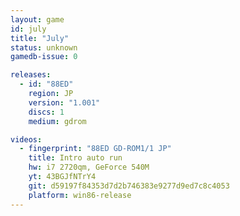 ```yaml
---
layout: game
id: july
title: "July"
status: unknown
gamedb-issue: 0

releases:
  - id: "88ED"
    region: JP
    version: "1.001"
    discs: 1
    medium: gdrom

videos:
  - fingerprint: "88ED GD-ROM1/1 JP"
    title: Intro auto run
    hw: i7 2720qm, GeForce 540M
    yt: 43BGJfNTrY4
    git: d59197f84353d7d2b746383e9277d9ed7c8c4053
    platform: win86-release
---
```

